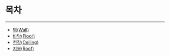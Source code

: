 # 목차
- - -
 * <a href="https://github.com/kgw0513/House/blob/Texture/Texture-House/Texture-Wall.md">벽(Wall)</a>
 * <a href="https://github.com/kgw0513/House/blob/Texture/Texture-House/Texture-Floor.md">바닥(Floor)</a>
 * <a href="https://github.com/kgw0513/House/blob/Texture/Texture-House/Texture-Ceiling.md">천장(Ceiling)</a>
 * <a href="https://github.com/kgw0513/House/blob/Texture/Texture-House/Texture-Roof.md">지붕(Roof)</a>
